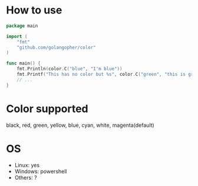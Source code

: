 # How to use

```go
package main

import (
	"fmt"
	"github.com/golangopher/color"
)

func main() {
	fmt.Println(color.C("blue", "I'm blue"))
	fmt.Printf("This has no color but %s", color.C("green", "this is green"))
	// ...
}
```

# Color supported

black, red, green, yellow, blue, cyan, white, magenta(default)

# OS

- Linux: yes
- Windows: powershell
- Others: ?